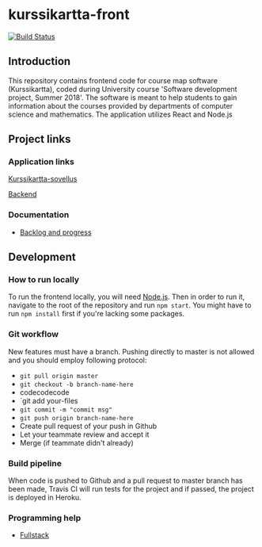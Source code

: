 # kurssikartta-front

[![Build Status](https://travis-ci.org/kurssikartta-ohtuprojekti/kurssikartta-front.svg?branch=master)](https://travis-ci.org/kurssikartta-ohtuprojekti/kurssikartta-front)

## Introduction

This repository contains frontend code for course map software (Kurssikartta), coded during University course 'Software development project, Summer 2018'. The software is meant to help students to gain information about the courses provided by departments of computer science and mathematics. The application utilizes React and Node.js

## Project links

### Application links

[Kurssikartta-sovellus](https://kurssikartta.herokuapp.com/)

[Backend](https://github.com/kurssikartta-ohtuprojekti/kurssikartta-back)

### Documentation
* [Backlog and progress](https://docs.google.com/spreadsheets/d/1PXgQVgB_MMsUWzie6D0eFcQnCfmKfAFmBePvULNeHoE/edit#gid=422100513)

## Development

### How to run locally

To run the frontend locally, you will need [Node.js](https://nodejs.org/en/). Then in order to run it, navigate to the root of the repository and run `npm start`. You might have to run `npm install` first if you're lacking some packages.

### Git workflow

New features must have a branch. Pushing directly to master is not allowed and you should employ following protocol:

* `git pull origin master`
* `git checkout -b branch-name-here`
* codecodecode
* `git add your-files
* `git commit -m "commit msg"`
* `git push origin branch-name-here`
* Create pull request of your push in Github
* Let your teammate review and accept it
* Merge (if teammate didn't already)

### Build pipeline

When code is pushed to Github and a pull request to master branch has been made, Travis CI will run tests for the project and if passed, the project is deployed in Heroku.

### Programming help

* [Fullstack](https://fullstackopen.github.io/)
